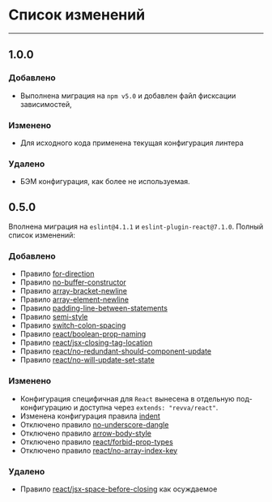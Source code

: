 # **Список изменений**

***

## **1.0.0**

### **Добавлено**

* Выполнена миграция на `npm v5.0` и добавлен файл фисксации зависимостей,

### **Изменено**

* Для исходного кода применена текущая конфигурация линтера

### **Удалено**

* БЭМ конфигурация, как более не используемая.

## **0.5.0**

Вполнена миграция на `eslint@4.1.1` и `eslint-plugin-react@7.1.0`.
Полный список изменений:

### **Добавлено**

* Правило [for-direction](http://eslint.org/docs/rules/for-direction)
* Правило [no-buffer-constructor](http://eslint.org/docs/rules/no-buffer-constructor)
* Правило [array-bracket-newline](http://eslint.org/docs/rules/array-bracket-newline)
* Правило [array-element-newline](http://eslint.org/docs/rules/array-element-newline)
* Правило [padding-line-between-statements](http://eslint.org/docs/rules/padding-line-between-statements)
* Правило [semi-style](http://eslint.org/docs/rules/semi-style)
* Правило [switch-colon-spacing](http://eslint.org/docs/rules/switch-colon-spacing)
* Правило [react/boolean-prop-naming](https://github.com/yannickcr/eslint-plugin-react/blob/master/docs/rules/boolean-prop-naming.md)
* Правило [react/jsx-closing-tag-location](https://github.com/yannickcr/eslint-plugin-react/blob/master/docs/rules/jsx-closing-tag-location.md)
* Правило [react/no-redundant-should-component-update](https://github.com/yannickcr/eslint-plugin-react/blob/master/docs/rules/no-redundant-should-component-update.md)
* Правило [react/no-will-update-set-state](https://github.com/yannickcr/eslint-plugin-react/blob/master/docs/rules/no-will-update-set-state.md)

### **Изменено**

* Конфигурация специфичная для `React` вынесена в отдельную под-конфигурацию и
  доступна через `extends: "revva/react"`.
* Изменена конфигурация правила [indent](http://eslint.org/docs/rules/indent)
* Отключено правило [no-underscore-dangle](http://eslint.org/docs/rules/no-underscore-dangle)
* Отключено правило [arrow-body-style](http://eslint.org/docs/rules/arrow-body-style)
* Отключено правило [react/forbid-prop-types](https://github.com/yannickcr/eslint-plugin-react/blob/master/docs/rules/forbid-prop-types.md)
* Отключено правило [react/no-array-index-key](https://github.com/yannickcr/eslint-plugin-react/blob/master/docs/rules/no-array-index-key.md)

### **Удалено**

* Правило [react/jsx-space-before-closing](https://github.com/yannickcr/eslint-plugin-react/blob/master/docs/rules/jsx-space-before-closing.md) как осуждаемое